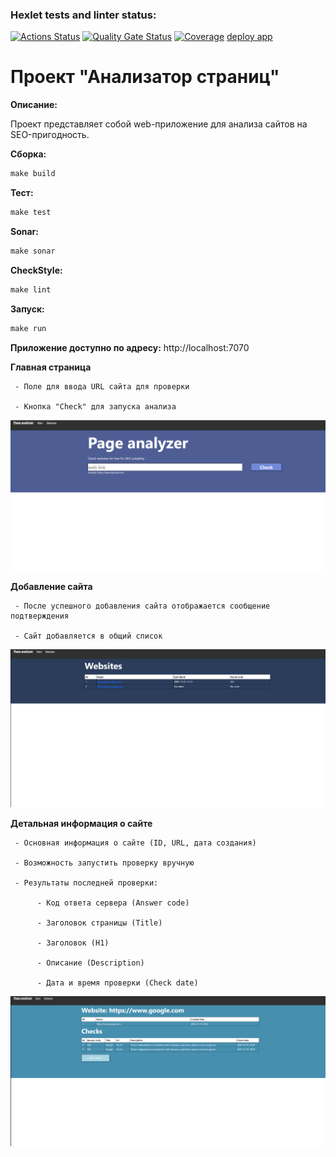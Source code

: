 ### Hexlet tests and linter status:
[![Actions Status](https://github.com/F-Jahura/java-project-72/actions/workflows/hexlet-check.yml/badge.svg)](https://github.com/F-Jahura/java-project-72/actions)
[![Quality Gate Status](https://sonarcloud.io/api/project_badges/measure?project=F-Jahura_java-project-72&metric=alert_status)](https://sonarcloud.io/summary/new_code?id=F-Jahura_java-project-72)
[![Coverage](https://sonarcloud.io/api/project_badges/measure?project=F-Jahura_java-project-72&metric=coverage)](https://sonarcloud.io/summary/new_code?id=F-Jahura_java-project-72)
[deploy app](https://java-project-72-2-c7vd.onrender.com)

# Проект "Анализатор страниц"

**Описание:**

Проект представляет собой web-приложение для анализа сайтов на SEO-пригодность.

**Сборка:**
```java
make build
```
**Тест:**
```java
make test
```
**Sonar:**
```java
make sonar
```
**CheckStyle:**
```java
make lint
```
**Запуск:**
```java
make run
```
**Приложение доступно по адресу:**  http://localhost:7070

**Главная страница**
     
     - Поле для ввода URL сайта для проверки

     - Кнопка "Check" для запуска анализа

![Main page](assets/main_page.jpg)


**Добавление сайта**

     - После успешного добавления сайта отображается сообщение подтверждения  

     - Сайт добавляется в общий список 

![Web pages](assets/web_pages.jpg)


**Детальная информация о сайте**

     - Основная информация о сайте (ID, URL, дата создания)

     - Возможность запустить проверку вручную

     - Результаты последней проверки:

          - Код ответа сервера (Answer code)

          - Заголовок страницы (Title)

          - Заголовок (H1)

          - Описание (Description)

          - Дата и время проверки (Check date)

![Details page](assets/details_page.jpg)
